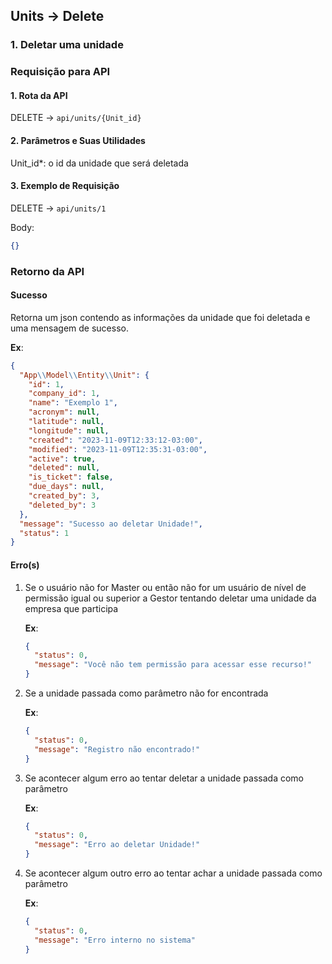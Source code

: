 ## Units -> Delete

### 1. Deletar uma unidade

### Requisição para API

#### 1. Rota da API

DELETE -> `api/units/{Unit_id}`

#### 2. Parâmetros e Suas Utilidades

Unit_id\*: o id da unidade que será deletada

#### 3. Exemplo de Requisição

DELETE -> `api/units/1`

Body:

```json
{}
```

### Retorno da API

#### Sucesso

Retorna um json contendo as informações da unidade que foi deletada e uma mensagem de sucesso.

**Ex**:

```json
{
  "App\\Model\\Entity\\Unit": {
    "id": 1,
    "company_id": 1,
    "name": "Exemplo 1",
    "acronym": null,
    "latitude": null,
    "longitude": null,
    "created": "2023-11-09T12:33:12-03:00",
    "modified": "2023-11-09T12:35:31-03:00",
    "active": true,
    "deleted": null,
    "is_ticket": false,
    "due_days": null,
    "created_by": 3,
    "deleted_by": 3
  },
  "message": "Sucesso ao deletar Unidade!",
  "status": 1
}
```

#### Erro(s)

1.  Se o usuário não for Master ou então não for um usuário de nível de permissão igual ou superior a Gestor tentando deletar uma unidade da empresa que participa

    **Ex**:

    ```json
    {
      "status": 0,
      "message": "Você não tem permissão para acessar esse recurso!"
    }
    ```

2.  Se a unidade passada como parâmetro não for encontrada

    **Ex**:

    ```json
    {
      "status": 0,
      "message": "Registro não encontrado!"
    }
    ```

3.  Se acontecer algum erro ao tentar deletar a unidade passada como parâmetro

    **Ex**:

    ```json
    {
      "status": 0,
      "message": "Erro ao deletar Unidade!"
    }
    ```

4.  Se acontecer algum outro erro ao tentar achar a unidade passada como parâmetro

    **Ex**:

    ```json
    {
      "status": 0,
      "message": "Erro interno no sistema"
    }
    ```
